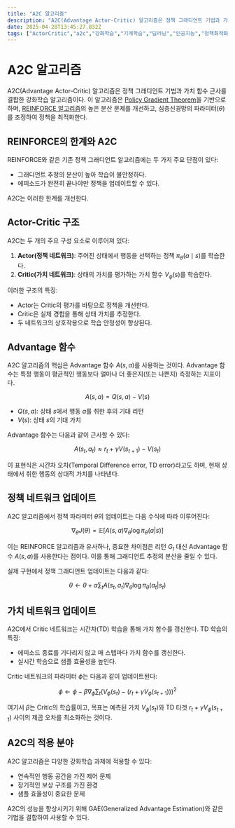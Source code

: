 ```yaml
---
title: "A2C 알고리즘"
description: "A2C(Advantage Actor-Critic) 알고리즘은 정책 그래디언트 기법과 가치 함수 근사를 결합한 강화학습 알고리즘이다. "
date: 2025-04-28T13:45:27.832Z
tags: ["ActorCritic","a2c","강화학습","기계학습","딥러닝","인공지능","정책최적화"]
---
```

# A2C 알고리즘

A2C(Advantage Actor-Critic) 알고리즘은 정책 그래디언트 기법과 가치 함수 근사를 결합한 강화학습 알고리즘이다. 이 알고리즘은 [Policy Gradient Theorem](https://velog.io/@sh41107/Policy-Gradient-Theorem)을 기반으로 하며, [REINFORCE 알고리즘](https://velog.io/@sh41107/REINFORCE-알고리즘)의 높은 분산 문제를 개선하고, 심층신경망의 파라미터($\theta$)를 조정하여 정책을 최적화한다.

## REINFORCE의 한계와 A2C

REINFORCE와 같은 기존 정책 그래디언트 알고리즘에는 두 가지 주요 단점이 있다:

- 그래디언트 추정의 분산이 높아 학습이 불안정하다.
- 에피소드가 완전히 끝나야만 정책을 업데이트할 수 있다.

A2C는 이러한 한계를 개선한다.

## Actor-Critic 구조

A2C는 두 개의 주요 구성 요소로 이루어져 있다:

1. **Actor(정책 네트워크)**: 주어진 상태에서 행동을 선택하는 정책 $\pi_\theta(a{\mid}s)$를 학습한다.
2. **Critic(가치 네트워크)**: 상태의 가치를 평가하는 가치 함수 $V_\phi(s)$를 학습한다.

이러한 구조의 특징:

- Actor는 Critic의 평가를 바탕으로 정책을 개선한다.
- Critic은 실제 경험을 통해 상태 가치를 추정한다.
- 두 네트워크의 상호작용으로 학습 안정성이 향상된다.

## Advantage 함수

A2C 알고리즘의 핵심은 Advantage 함수 $A(s,a)$를 사용하는 것이다. Advantage 함수는 특정 행동이 평균적인 행동보다 얼마나 더 좋은지(또는 나쁜지) 측정하는 지표이다.

$$
A(s,a) = Q(s,a) - V(s)
$$

- $Q(s,a)$: 상태 $s$에서 행동 $a$를 취한 후의 기대 리턴
- $V(s)$: 상태 $s$의 기대 가치

Advantage 함수는 다음과 같이 근사할 수 있다:

$$
A(s_t,a_t) \approx r_t + \gamma V(s_{t+1}) - V(s_t)
$$

이 표현식은 시간차 오차(Temporal Difference error, TD error)라고도 하며, 현재 상태에서 취한 행동의 상대적 가치를 나타낸다.

## 정책 네트워크 업데이트

A2C 알고리즘에서 정책 파라미터 $\theta$의 업데이트는 다음 수식에 따라 이루어진다:

$$
\nabla_\theta J(\theta) = \mathbb{E} \left[ A(s,a) \nabla_\theta \log \pi_\theta(a|s) \right]
$$

이는 REINFORCE 알고리즘과 유사하나, 중요한 차이점은 리턴 $G_t$ 대신 Advantage 함수 $A(s,a)$를 사용한다는 점이다. 이를 통해 그래디언트 추정의 분산을 줄일 수 있다.

실제 구현에서 정책 그래디언트 업데이트는 다음과 같다:

$$
\theta \leftarrow \theta + \alpha \sum_t A(s_t,a_t) \nabla_\theta \log \pi_\theta(a_t|s_t)
$$

## 가치 네트워크 업데이트

A2C에서 Critic 네트워크는 시간차(TD) 학습을 통해 가치 함수를 갱신한다. TD 학습의 특징:

- 에피소드 종료를 기다리지 않고 매 스텝마다 가치 함수를 갱신한다.
- 실시간 학습으로 샘플 효율성을 높인다.

Critic 네트워크의 파라미터 $\phi$는 다음과 같이 업데이트된다:

$$\phi \leftarrow \phi - \beta \nabla_\phi \sum_t \left( V_\phi(s_t) - (r_t + \gamma V_\phi(s_{t+1})) \right)^2$$

여기서 $\beta$는 Critic의 학습률이고, 목표는 예측된 가치 $V_\phi(s_t)$와 TD 타겟 $r_t + \gamma V_\phi(s_{t+1})$ 사이의 제곱 오차를 최소화하는 것이다.

## A2C의 적용 분야

A2C 알고리즘은 다양한 강화학습 과제에 적용할 수 있다:

- 연속적인 행동 공간을 가진 제어 문제
- 장기적인 보상 구조를 가진 환경
- 샘플 효율성이 중요한 문제

A2C의 성능을 향상시키기 위해 GAE(Generalized Advantage Estimation)와 같은 기법을 결합하여 사용할 수 있다.
